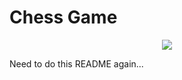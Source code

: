 # Chess Game

<p align="center">
  <img src="https://cran.r-project.org/web/packages/chess/readme/man/figures/logo.png" />
</p>

Need to do this README again...